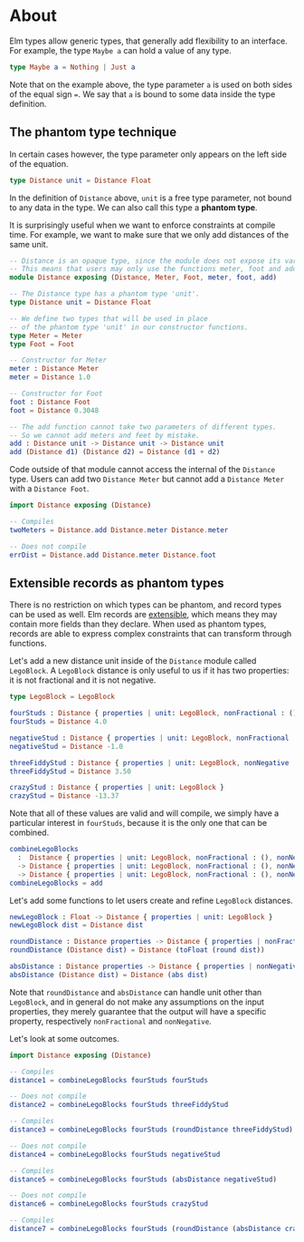 # About

Elm types allow generic types, that generally add flexibility to an interface.
For example, the type `Maybe a` can hold a value of any type.

```elm
type Maybe a = Nothing | Just a
```

Note that on the example above, the type parameter `a` is used on both sides of the equal sign `=`.
We say that `a` is bound to some data inside the type definition.

## The phantom type technique

In certain cases however, the type parameter only appears on the left side of the equation.

```elm
type Distance unit = Distance Float
```

In the definition of `Distance` above, `unit` is a free type parameter, not bound to any data in the type.
We can also call this type a **phantom type**.

It is surprisingly useful when we want to enforce constraints at compile time.
For example, we want to make sure that we only add distances of the same unit.

```elm
-- Distance is an opaque type, since the module does not expose its variants.
-- This means that users may only use the functions meter, foot and add to manipulate distances.
module Distance exposing (Distance, Meter, Foot, meter, foot, add)

-- The Distance type has a phantom type 'unit'.
type Distance unit = Distance Float

-- We define two types that will be used in place
-- of the phantom type 'unit' in our constructor functions.
type Meter = Meter
type Foot = Foot

-- Constructor for Meter
meter : Distance Meter
meter = Distance 1.0

-- Constructor for Foot
foot : Distance Foot
foot = Distance 0.3048

-- The add function cannot take two parameters of different types.
-- So we cannot add meters and feet by mistake.
add : Distance unit -> Distance unit -> Distance unit
add (Distance d1) (Distance d2) = Distance (d1 + d2)
```

Code outside of that module cannot access the internal of the `Distance` type.
Users can add two `Distance Meter` but cannot add a `Distance Meter` with a `Distance Foot`.

```elm
import Distance exposing (Distance)

-- Compiles
twoMeters = Distance.add Distance.meter Distance.meter

-- Does not compile
errDist = Distance.add Distance.meter Distance.foot
```

## Extensible records as phantom types

There is no restriction on which types can be phantom, and record types can be used as well.
Elm records are [extensible][extensible-records], which means they may contain more fields than they declare.
When used as phantom types, records are able to express complex constraints that can transform through functions.

Let's add a new distance unit inside of the `Distance` module called `LegoBlock`.
A `LegoBlock` distance is only useful to us if it has two properties: it is not fractional and it is not negative.

```elm
type LegoBlock = LegoBlock

fourStuds : Distance { properties | unit: LegoBlock, nonFractional : (), nonNegative: () }
fourStuds = Distance 4.0

negativeStud : Distance { properties | unit: LegoBlock, nonFractional : () }
negativeStud = Distance -1.0

threeFiddyStud : Distance { properties | unit: LegoBlock, nonNegative : () }
threeFiddyStud = Distance 3.50

crazyStud : Distance { properties | unit: LegoBlock }
crazyStud = Distance -13.37
```

Note that all of these values are valid and will compile, we simply have a particular interest in `fourStuds`, because it is the only one that can be combined.

```elm
combineLegoBlocks
  :  Distance { properties | unit: LegoBlock, nonFractional : (), nonNegative: () }
  -> Distance { properties | unit: LegoBlock, nonFractional : (), nonNegative: () }
  -> Distance { properties | unit: LegoBlock, nonFractional : (), nonNegative: () }
combineLegoBlocks = add
```

Let's add some functions to let users create and refine `LegoBlock` distances.

```elm
newLegoBlock : Float -> Distance { properties | unit: LegoBlock }
newLegoBlock dist = Distance dist

roundDistance : Distance properties -> Distance { properties | nonFractional : () }
roundDistance (Distance dist) = Distance (toFloat (round dist))

absDistance : Distance properties -> Distance { properties | nonNegative : () }
absDistance (Distance dist) = Distance (abs dist)
```

Note that `roundDistance` and `absDistance` can handle unit other than `LegoBlock`, and in general do not make any assumptions on the input properties, they merely guarantee that the output will have a specific property, respectively `nonFractional` and `nonNegative`.

Let's look at some outcomes.

```elm
import Distance exposing (Distance)

-- Compiles
distance1 = combineLegoBlocks fourStuds fourStuds

-- Does not compile
distance2 = combineLegoBlocks fourStuds threeFiddyStud

-- Compiles
distance3 = combineLegoBlocks fourStuds (roundDistance threeFiddyStud)

-- Does not compile
distance4 = combineLegoBlocks fourStuds negativeStud

-- Compiles
distance5 = combineLegoBlocks fourStuds (absDistance negativeStud)

-- Does not compile
distance6 = combineLegoBlocks fourStuds crazyStud

-- Compiles
distance7 = combineLegoBlocks fourStuds (roundDistance (absDistance crazyStud))
```

[extensible-records]: https://ckoster22.medium.com/advanced-types-in-elm-extensible-records-67e9d804030d
